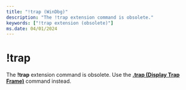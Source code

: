 ```yaml
---
title: "!trap (WinDbg)"
description: "The !trap extension command is obsolete."
keywords: ["!trap extension (obsolete)"]
ms.date: 04/01/2024
---
```


# !trap

The **!trap** extension command is obsolete. Use the [**.trap (Display Trap Frame)**](-trap--display-trap-frame-.md) command instead.
